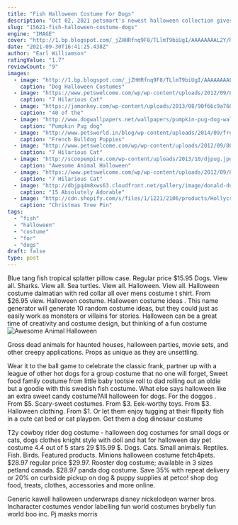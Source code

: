 ```yaml
---
title: "Fish Halloween Costume For Dogs"
description: "Oct 02, 2021 petsmart's newest halloween collection gives pets of all sizes and personalities the chance to join in on the celebration with trendy costumes, toys and treats for dogs, cats, guinea pigs, fish"
slug: "15621-fish-halloween-costume-dogs"
engine: "IMAGE"
cover: "http://1.bp.blogspot.com/_jZHHRfnq9F8/TLlmT9biUgI/AAAAAAAAL2Y/RkVK8AFtCoY/s1600/RED_DEVIL_Dog+Halloween+Costumes.jpg"
date: "2021-09-30T16:41:25.438Z"
author: "Earl Williamson"
ratingValue: "1.7"
reviewCount: "9"
images:
  - image: "http://1.bp.blogspot.com/_jZHHRfnq9F8/TLlmT9biUgI/AAAAAAAAL2Y/RkVK8AFtCoY/s1600/RED_DEVIL_Dog+Halloween+Costumes.jpg"
    caption: "Dog Halloween Costumes"
  - image: "https://www.petswelcome.com/wp/wp-content/uploads/2012/09/800443924983DS1.jpg"
    caption: "7 Hilarious Cat"
  - image: "https://jamonkey.com/wp-content/uploads/2013/08/90f66c9a760d19c1e79d4d3e501ed03d.jpg"
    caption: "40 of the"
  - image: "http://www.dogwallpapers.net/wallpapers/pumpkin-pug-dog-wallpaper.jpg"
    caption: "Pumpkin Pug dog"
  - image: "http://www.petsworld.in/blog/wp-content/uploads/2014/09/french-Bulldog-love-play-with-basketall2.jpg"
    caption: "French Bulldog Puppies"
  - image: "http://www.petswelcome.com/wp/wp-content/uploads/2012/09/800443926253DS1.jpg"
    caption: "7 Hilarious Cat"
  - image: "http://scoopempire.com/wp-content/uploads/2013/10/djpug.jpg"
    caption: "Awesome Animal Halloween"
  - image: "https://www.petswelcome.com/wp/wp-content/uploads/2012/09/800443926208DS1.jpg"
    caption: "7 Hilarious Cat"
  - image: "http://dbjpq4m8xws63.cloudfront.net/gallery/image/donald-duck-costume-on-dog-puppy-cute-animal-pictures-pics"
    caption: "15 Absolutely Adorable"
  - image: "http://cdn.shopify.com/s/files/1/1221/2106/products/Hollycraft_Xmas_Tree_Pin_17_1024x1024.JPG?v=1465759071"
    caption: "Christmas Tree Pin"
tags:
  - "fish"
  - "halloween"
  - "costume"
  - "for"
  - "dogs"
draft: false
type: post
---
```


Blue tang fish tropical splatter pillow case. Regular price $15.95  Dogs. View all. Sharks. View all. Sea turtles. View all. Halloween. View all. Halloween costume dalmatian with red collar all over mens costume t shirt. From $26.95 view. Halloween costume. Halloween costume ideas . This name generator will generate 10 random costume ideas, but they could just as easily work as monsters or villains for stories. Halloween can be a great time of creativity and costume design, but thinking of a fun costume
![Awesome Animal Halloween](http://scoopempire.com/wp-content/uploads/2013/10/djpug.jpg "Awesome Animal Halloween")

Gross dead animals for haunted houses, halloween parties, movie sets, and other creepy applications. Props as unique as they are unsettling.
<!--inArticleAds-->

<!--galleryOne-->

Wear it to the ball game to celebrate the classic frank, partner up with a league of other hot dogs for a group costume that no one will forget,  Sweet food family costume from little baby tootsie roll to dad rolling out an oldie but a goodie with this swedish fish costume. What else says halloween like an extra sweet candy costume?All halloween for dogs. For the doggos . From $5. Scary-sweet costumes. From $3. Eek-worthy toys. From $3. Halloween clothing. From $1.  Or let them enjoy tugging at their flippity fish in a cute cat bed or cat playpen. Get them a dog dinosaur costume
<!--inArticleAds-->

<!--galleryTwo-->

T2y cowboy rider dog costume - halloween dog costumes for small dogs or cats, dogs clothes knight style with doll and hat for halloween day pet costume 4.4 out of 5 stars 29 $15.99 $. Dogs. Cats. Small animals. Reptiles. Fish. Birds. Featured products. Minions halloween costume fetch4pets. $28.97 regular price $29.97. Rooster dog costume; available in 3 sizes petland canada. $28.97 panda dog costume. Save 35% with repeat delivery or 20% on curbside pickup on dog & puppy supplies at petco! shop dog food, treats, clothes, accessories and more online.
<!--galleryThree-->

Generic kawell halloween underwraps disney nickelodeon warner bros. Incharacter costumes vendor labelling fun world costumes brybelly fun world boo inc. Pj masks morris